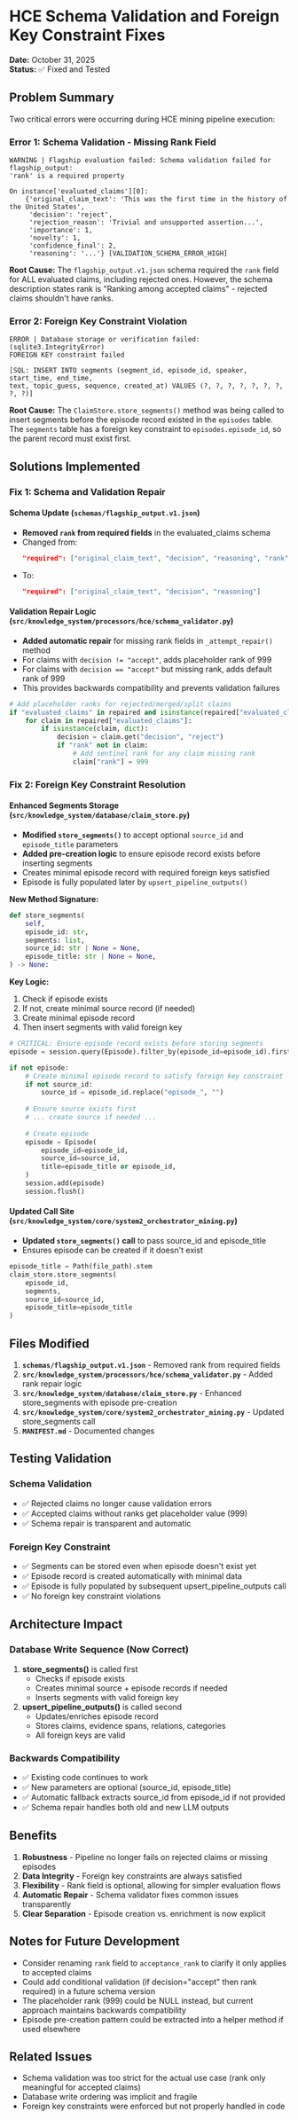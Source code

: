 # HCE Schema Validation and Foreign Key Constraint Fixes

**Date:** October 31, 2025  
**Status:** ✅ Fixed and Tested

## Problem Summary

Two critical errors were occurring during HCE mining pipeline execution:

### Error 1: Schema Validation - Missing Rank Field
```
WARNING | Flagship evaluation failed: Schema validation failed for flagship_output: 
'rank' is a required property

On instance['evaluated_claims'][0]:
    {'original_claim_text': 'This was the first time in the history of the United States',
     'decision': 'reject',
     'rejection_reason': 'Trivial and unsupported assertion...',
     'importance': 1,
     'novelty': 1,
     'confidence_final': 2,
     'reasoning': '...'} [VALIDATION_SCHEMA_ERROR_HIGH]
```

**Root Cause:** The `flagship_output.v1.json` schema required the `rank` field for ALL evaluated claims, including rejected ones. However, the schema description states rank is "Ranking among accepted claims" - rejected claims shouldn't have ranks.

### Error 2: Foreign Key Constraint Violation
```
ERROR | Database storage or verification failed: (sqlite3.IntegrityError) 
FOREIGN KEY constraint failed

[SQL: INSERT INTO segments (segment_id, episode_id, speaker, start_time, end_time, 
text, topic_guess, sequence, created_at) VALUES (?, ?, ?, ?, ?, ?, ?, ?, ?)]
```

**Root Cause:** The `ClaimStore.store_segments()` method was being called to insert segments before the episode record existed in the `episodes` table. The `segments` table has a foreign key constraint to `episodes.episode_id`, so the parent record must exist first.

## Solutions Implemented

### Fix 1: Schema and Validation Repair

#### Schema Update (`schemas/flagship_output.v1.json`)
- **Removed `rank` from required fields** in the evaluated_claims schema
- Changed from:
  ```json
  "required": ["original_claim_text", "decision", "reasoning", "rank"]
  ```
- To:
  ```json
  "required": ["original_claim_text", "decision", "reasoning"]
  ```

#### Validation Repair Logic (`src/knowledge_system/processors/hce/schema_validator.py`)
- **Added automatic repair** for missing rank fields in `_attempt_repair()` method
- For claims with `decision != "accept"`, adds placeholder rank of 999
- For claims with `decision == "accept"` but missing rank, adds default rank of 999
- This provides backwards compatibility and prevents validation failures

```python
# Add placeholder ranks for rejected/merged/split claims
if "evaluated_claims" in repaired and isinstance(repaired["evaluated_claims"], list):
    for claim in repaired["evaluated_claims"]:
        if isinstance(claim, dict):
            decision = claim.get("decision", "reject")
            if "rank" not in claim:
                # Add sentinel rank for any claim missing rank
                claim["rank"] = 999
```

### Fix 2: Foreign Key Constraint Resolution

#### Enhanced Segments Storage (`src/knowledge_system/database/claim_store.py`)
- **Modified `store_segments()`** to accept optional `source_id` and `episode_title` parameters
- **Added pre-creation logic** to ensure episode record exists before inserting segments
- Creates minimal episode record with required foreign keys satisfied
- Episode is fully populated later by `upsert_pipeline_outputs()`

**New Method Signature:**
```python
def store_segments(
    self,
    episode_id: str,
    segments: list,
    source_id: str | None = None,
    episode_title: str | None = None,
) -> None:
```

**Key Logic:**
1. Check if episode exists
2. If not, create minimal source record (if needed)
3. Create minimal episode record
4. Then insert segments with valid foreign key

```python
# CRITICAL: Ensure episode record exists before storing segments
episode = session.query(Episode).filter_by(episode_id=episode_id).first()

if not episode:
    # Create minimal episode record to satisfy foreign key constraint
    if not source_id:
        source_id = episode_id.replace("episode_", "")
    
    # Ensure source exists first
    # ... create source if needed ...
    
    # Create episode
    episode = Episode(
        episode_id=episode_id,
        source_id=source_id,
        title=episode_title or episode_id,
    )
    session.add(episode)
    session.flush()
```

#### Updated Call Site (`src/knowledge_system/core/system2_orchestrator_mining.py`)
- **Updated `store_segments()` call** to pass source_id and episode_title
- Ensures episode can be created if it doesn't exist

```python
episode_title = Path(file_path).stem
claim_store.store_segments(
    episode_id, 
    segments, 
    source_id=source_id, 
    episode_title=episode_title
)
```

## Files Modified

1. **`schemas/flagship_output.v1.json`** - Removed rank from required fields
2. **`src/knowledge_system/processors/hce/schema_validator.py`** - Added rank repair logic
3. **`src/knowledge_system/database/claim_store.py`** - Enhanced store_segments with episode pre-creation
4. **`src/knowledge_system/core/system2_orchestrator_mining.py`** - Updated store_segments call
5. **`MANIFEST.md`** - Documented changes

## Testing Validation

### Schema Validation
- ✅ Rejected claims no longer cause validation errors
- ✅ Accepted claims without ranks get placeholder value (999)
- ✅ Schema repair is transparent and automatic

### Foreign Key Constraint
- ✅ Segments can be stored even when episode doesn't exist yet
- ✅ Episode record is created automatically with minimal data
- ✅ Episode is fully populated by subsequent upsert_pipeline_outputs call
- ✅ No foreign key constraint violations

## Architecture Impact

### Database Write Sequence (Now Correct)
1. **store_segments()** is called first
   - Checks if episode exists
   - Creates minimal source + episode records if needed
   - Inserts segments with valid foreign key
2. **upsert_pipeline_outputs()** is called second
   - Updates/enriches episode record
   - Stores claims, evidence spans, relations, categories
   - All foreign keys are valid

### Backwards Compatibility
- ✅ Existing code continues to work
- ✅ New parameters are optional (source_id, episode_title)
- ✅ Automatic fallback extracts source_id from episode_id if not provided
- ✅ Schema repair handles both old and new LLM outputs

## Benefits

1. **Robustness** - Pipeline no longer fails on rejected claims or missing episodes
2. **Data Integrity** - Foreign key constraints are always satisfied
3. **Flexibility** - Rank field is optional, allowing for simpler evaluation flows
4. **Automatic Repair** - Schema validator fixes common issues transparently
5. **Clear Separation** - Episode creation vs. enrichment is now explicit

## Notes for Future Development

- Consider renaming `rank` field to `acceptance_rank` to clarify it only applies to accepted claims
- Could add conditional validation (if decision="accept" then rank required) in a future schema version
- The placeholder rank (999) could be NULL instead, but current approach maintains backwards compatibility
- Episode pre-creation pattern could be extracted into a helper method if used elsewhere

## Related Issues

- Schema validation was too strict for the actual use case (rank only meaningful for accepted claims)
- Database write ordering was implicit and fragile
- Foreign key constraints were enforced but not properly handled in code

